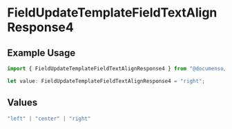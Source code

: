 # FieldUpdateTemplateFieldTextAlignResponse4

## Example Usage

```typescript
import { FieldUpdateTemplateFieldTextAlignResponse4 } from "@documenso/sdk-typescript/models/operations";

let value: FieldUpdateTemplateFieldTextAlignResponse4 = "right";
```

## Values

```typescript
"left" | "center" | "right"
```